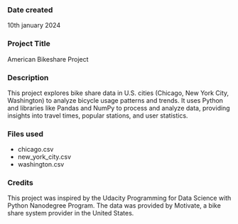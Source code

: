 
### Date created
10th january 2024

### Project Title
American Bikeshare Project

### Description
This project explores bike share data in U.S. cities (Chicago, New York City, Washington) to analyze bicycle usage patterns and trends. It uses Python and libraries like Pandas and NumPy to process and analyze data, providing insights into travel times, popular stations, and user statistics.

### Files used
- chicago.csv
- new_york_city.csv
- washington.csv

### Credits
This project was inspired by the Udacity Programming for Data Science with Python Nanodegree Program. The data was provided by Motivate, a bike share system provider in the United States.

